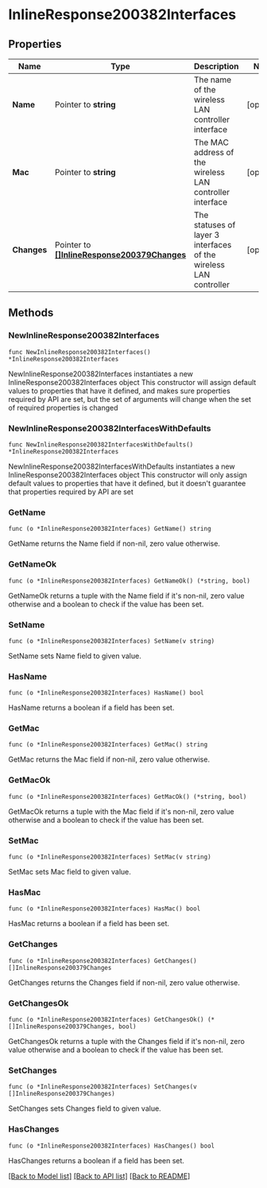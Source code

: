 # InlineResponse200382Interfaces

## Properties

Name | Type | Description | Notes
------------ | ------------- | ------------- | -------------
**Name** | Pointer to **string** | The name of the wireless LAN controller interface | [optional] 
**Mac** | Pointer to **string** | The MAC address of the wireless LAN controller interface | [optional] 
**Changes** | Pointer to [**[]InlineResponse200379Changes**](InlineResponse200379Changes.md) | The statuses of layer 3 interfaces of the wireless LAN controller | [optional] 

## Methods

### NewInlineResponse200382Interfaces

`func NewInlineResponse200382Interfaces() *InlineResponse200382Interfaces`

NewInlineResponse200382Interfaces instantiates a new InlineResponse200382Interfaces object
This constructor will assign default values to properties that have it defined,
and makes sure properties required by API are set, but the set of arguments
will change when the set of required properties is changed

### NewInlineResponse200382InterfacesWithDefaults

`func NewInlineResponse200382InterfacesWithDefaults() *InlineResponse200382Interfaces`

NewInlineResponse200382InterfacesWithDefaults instantiates a new InlineResponse200382Interfaces object
This constructor will only assign default values to properties that have it defined,
but it doesn't guarantee that properties required by API are set

### GetName

`func (o *InlineResponse200382Interfaces) GetName() string`

GetName returns the Name field if non-nil, zero value otherwise.

### GetNameOk

`func (o *InlineResponse200382Interfaces) GetNameOk() (*string, bool)`

GetNameOk returns a tuple with the Name field if it's non-nil, zero value otherwise
and a boolean to check if the value has been set.

### SetName

`func (o *InlineResponse200382Interfaces) SetName(v string)`

SetName sets Name field to given value.

### HasName

`func (o *InlineResponse200382Interfaces) HasName() bool`

HasName returns a boolean if a field has been set.

### GetMac

`func (o *InlineResponse200382Interfaces) GetMac() string`

GetMac returns the Mac field if non-nil, zero value otherwise.

### GetMacOk

`func (o *InlineResponse200382Interfaces) GetMacOk() (*string, bool)`

GetMacOk returns a tuple with the Mac field if it's non-nil, zero value otherwise
and a boolean to check if the value has been set.

### SetMac

`func (o *InlineResponse200382Interfaces) SetMac(v string)`

SetMac sets Mac field to given value.

### HasMac

`func (o *InlineResponse200382Interfaces) HasMac() bool`

HasMac returns a boolean if a field has been set.

### GetChanges

`func (o *InlineResponse200382Interfaces) GetChanges() []InlineResponse200379Changes`

GetChanges returns the Changes field if non-nil, zero value otherwise.

### GetChangesOk

`func (o *InlineResponse200382Interfaces) GetChangesOk() (*[]InlineResponse200379Changes, bool)`

GetChangesOk returns a tuple with the Changes field if it's non-nil, zero value otherwise
and a boolean to check if the value has been set.

### SetChanges

`func (o *InlineResponse200382Interfaces) SetChanges(v []InlineResponse200379Changes)`

SetChanges sets Changes field to given value.

### HasChanges

`func (o *InlineResponse200382Interfaces) HasChanges() bool`

HasChanges returns a boolean if a field has been set.


[[Back to Model list]](../README.md#documentation-for-models) [[Back to API list]](../README.md#documentation-for-api-endpoints) [[Back to README]](../README.md)


